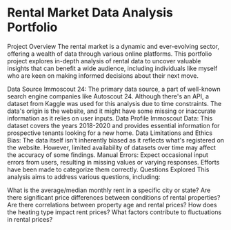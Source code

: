 # Rental Market Data Analysis Portfolio
Project Overview
The rental market is a dynamic and ever-evolving sector, offering a wealth of data through various online platforms. This portfolio project explores in-depth analysis of rental data to uncover valuable insights that can benefit a wide audience, including individuals like myself who are keen on making informed decisions about their next move.

Data Source
Immoscout 24: The primary data source, a part of well-known search engine companies like Autoscout 24. Although there's an API, a dataset from Kaggle was used for this analysis due to time constraints. The data's origin is the website, and it might have some missing or inaccurate information as it relies on user inputs.
Data Profile
Immoscout Data: This dataset covers the years 2018-2020 and provides essential information for prospective tenants looking for a new home.
Data Limitations and Ethics
Bias: The data itself isn't inherently biased as it reflects what's registered on the website. However, limited availability of datasets over time may affect the accuracy of some findings.
Manual Errors: Expect occasional input errors from users, resulting in missing values or varying responses. Efforts have been made to categorize them correctly.
Questions Explored
This analysis aims to address various questions, including:

What is the average/median monthly rent in a specific city or state?
Are there significant price differences between conditions of rental properties?
Are there correlations between property age and rental prices?
How does the heating type impact rent prices?
What factors contribute to fluctuations in rental prices?
